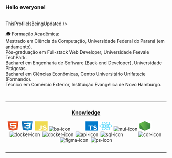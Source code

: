 ### Hello everyone!
<br>
ThisProfileIsBeingUpdated /><br>

🎓 Formação Acadêmica:<br>
Mestrado em Ciência da Computação, Universidade Federal do Paraná (em andamento).<br>
Pós-graduação em Full-stack Web Developer, Universidade Feevale TechPark.<br>
Bacharel em Engenharia de Software (Back-end Developer), Universidade Pitágoras.<br>
Bacharel em Ciências Econômicas, Centro Universitário Unifatecie (Formando).<br>
Técnico em Comércio Exterior, Instituição Evangélica de Novo Hamburgo.<br>

  
<br><hr>
<div align="center">
  <h3><u>Knowledge</u></h3>
  
  <img height="30" width="40" alt="html-icon" src="https://raw.githubusercontent.com/devicons/devicon/master/icons/html5/html5-original.svg">
  <img height="30" width="40" alt="css-icon" src="https://raw.githubusercontent.com/devicons/devicon/master/icons/css3/css3-original.svg">
  <img height="30" width="40" alt="js-icon"  src="https://raw.githubusercontent.com/devicons/devicon/master/icons/javascript/javascript-plain.svg">
  <img height="29" width="38" alt="bs-icon" src="https://upload.wikimedia.org/wikipedia/commons/thumb/b/b2/Bootstrap_logo.svg/1280px-Bootstrap_logo.svg.png">
  &nbsp&nbsp&nbsp&nbsp&nbsp&nbsp&nbsp&nbsp&nbsp&nbsp
  <img height="30" width="40" alt="ts-icon" src="https://raw.githubusercontent.com/devicons/devicon/master/icons/typescript/typescript-original.svg">
  <img height="30" width="40" alt="react-icon" src="https://raw.githubusercontent.com/devicons/devicon/master/icons/react/react-original.svg">
  <img height="30" width="40" alt="mui-icon" src="https://mui.com/static/logo.png">
  <img height="30" width="40" alt="nodejs-icon" src="https://raw.githubusercontent.com/devicons/devicon/master/icons/nodejs/nodejs-original.svg">
  &nbsp&nbsp&nbsp&nbsp&nbsp&nbsp&nbsp&nbsp&nbsp&nbsp
  <img height="33" width="43" alt="docker-icon" src="https://cdn.worldvectorlogo.com/logos/docker.svg">&nbsp
  <img height="25" width="40" alt="docker-icon" src="https://upload.wikimedia.org/wikipedia/commons/thumb/9/93/Amazon_Web_Services_Logo.svg/2560px-Amazon_Web_Services_Logo.svg.png">&nbsp
  <img height="29" width="33" alt="api-icon" src="https://cdn-icons-png.flaticon.com/512/1015/1015474.png?w=826&t=st=1673637496~exp=1673638096~hmac=fec7e9db7a18d6f8f11cbf999082baa6792165c83aad479044a20a60f28eea73">&nbsp
  <img height="33" width="43" alt="sql-icon" src="https://1000logos.net/wp-content/uploads/2020/08/MySQL-Logo.png">
  &nbsp&nbsp&nbsp&nbsp&nbsp&nbsp&nbsp&nbsp&nbsp&nbsp
  <img height="30" width="30" alt="cdr-icon" src="https://img.icons8.com/fluent/600/coreldraw-2021.png">&nbsp
  <img height="30" width="30" alt="figma-icon" src="https://play-lh.googleusercontent.com/efwNlvQ3pch_-hZ9xeHf6YF-f_rHzQQo21IVevPLOxpzSVfxuVKom2_7C6axFbC-3rU">&nbsp
  <img height="30" width="30" alt="ps-icon" src="https://cdn-icons-png.flaticon.com/512/541/541586.png">
  </div><br><hr>
